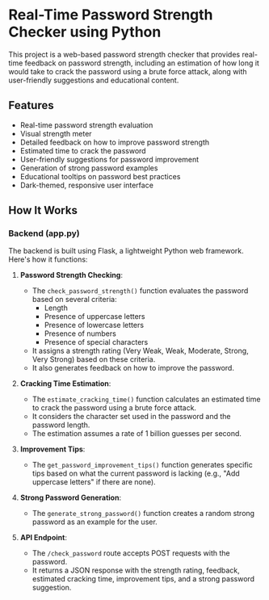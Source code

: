 #  Real-Time Password Strength Checker using Python

This project is a web-based password strength checker that provides real-time feedback on password strength, including an estimation of how long it would take to crack the password using a brute force attack, along with user-friendly suggestions and educational content.

## Features

- Real-time password strength evaluation
- Visual strength meter
- Detailed feedback on how to improve password strength
- Estimated time to crack the password
- User-friendly suggestions for password improvement
- Generation of strong password examples
- Educational tooltips on password best practices
- Dark-themed, responsive user interface

## How It Works

### Backend (app.py)

The backend is built using Flask, a lightweight Python web framework. Here's how it functions:

1. **Password Strength Checking**: 
   - The `check_password_strength()` function evaluates the password based on several criteria:
     - Length
     - Presence of uppercase letters
     - Presence of lowercase letters
     - Presence of numbers
     - Presence of special characters
   - It assigns a strength rating (Very Weak, Weak, Moderate, Strong, Very Strong) based on these criteria.
   - It also generates feedback on how to improve the password.

2. **Cracking Time Estimation**:
   - The `estimate_cracking_time()` function calculates an estimated time to crack the password using a brute force attack.
   - It considers the character set used in the password and the password length.
   - The estimation assumes a rate of 1 billion guesses per second.

3. **Improvement Tips**:
   - The `get_password_improvement_tips()` function generates specific tips based on what the current password is lacking (e.g., "Add uppercase letters" if there are none).

4. **Strong Password Generation**:
   - The `generate_strong_password()` function creates a random strong password as an example for the user.

5. **API Endpoint**:
   - The `/check_password` route accepts POST requests with the password.
   - It returns a JSON response with the strength rating, feedback, estimated cracking time, improvement tips, and a strong password suggestion.



